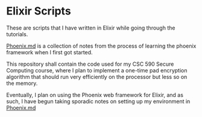 # Elixir Scripts

These are scripts that I have written in Elixir while going through the tutorials.

[Phoenix.md](./Phoenix.md) is a collection of notes from the process of learning the phoenix framework when I first got started.

This repository shall contain the code used for my CSC 590 Secure Computing course, where I plan to implement a one-time pad encryption algorithm that should run very efficiently on the processor but less so on the memory.

Eventually, I plan on using the Phoenix web framework for Elixir, and as such, I have begun taking sporadic notes on setting up my environment in [Phoenix.md](./Phoenix.md)
